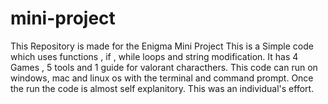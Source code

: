 # mini-project
This Repository is made for the Enigma Mini Project
This is a Simple code which uses functions , if , while loops and string modification.
It has 4 Games , 5 tools and 1 guide for valorant characthers.
This code can run on windows, mac and linux os with the terminal and command prompt.
Once the run the code is almost self explanitory.
This was an individual's effort.


